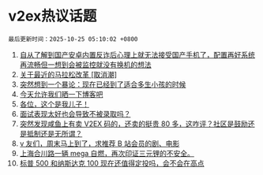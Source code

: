 # v2ex热议话题

`最后更新时间：2025-10-25 05:10:02 +0800`

1. [自从了解到国产安卓内置反诈后心理上就无法接受国产手机了，配置再好系统再流畅但一想到会被监控就没有换机的想法](https://www.v2ex.com/t/1168114)
1. [关于最近的马拉松改革 [取消潮]](https://www.v2ex.com/t/1168021)
1. [突然想到一个暴论：现在已经到了适合多生小孩的时候](https://www.v2ex.com/t/1168062)
1. [今天允许我们晒一下博客吧](https://www.v2ex.com/t/1168103)
1. [各位，这个是我儿子！](https://www.v2ex.com/t/1168017)
1. [面试表现太好也会导致不被录取吗？](https://www.v2ex.com/t/1168059)
1. [突然发现咸鱼上有卖 V2EX 码的，还卖的挺贵 80 多，这咋评？社区是鼓励还是抵制还是无所谓？](https://www.v2ex.com/t/1168042)
1. [v 友们，周末马上到了，求推荐 B 站会员的剧、电影](https://www.v2ex.com/t/1168022)
1. [上海合川路一辆 mega 自燃，再次印证三元锂的不安全。](https://www.v2ex.com/t/1168048)
1. [标普 500 和纳斯达克 100 现在还值得定投吗，会不会在高点](https://www.v2ex.com/t/1168036)

